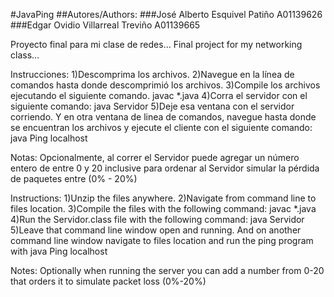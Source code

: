 #JavaPing
##Autores/Authors: 
###José Alberto Esquivel Patiño A01139626
###Edgar Ovidio Villarreal Treviño A01139665

Proyecto final para mi clase de redes...
Final project for my networking class...

Instrucciones: 
1)Descomprima los archivos.
2)Navegue en la línea de comandos hasta donde descomprimió los archivos.
3)Compile los archivos ejecutando el siguiente comando.
    javac *.java
4)Corra el servidor con el siguiente comando: 
    java Servidor
5)Deje esa ventana con el servidor corriendo. Y en otra ventana de 
linea de comandos, navegue hasta donde se encuentran los archivos y 
ejecute el cliente con el siguiente comando: 
    java Ping localhost

Notas: Opcionalmente, al correr el Servidor puede agregar un número
entero de entre 0 y 20 inclusive para ordenar al Servidor simular 
la pérdida de paquetes entre (0% - 20%)

Instructions: 
1)Unzip the files anywhere.
2)Navigate from command line to files location.
3)Compile the files with the following command: 
    javac *.java
4)Run the Servidor.class file with the following command:
    java Servidor
5)Leave that command line window open and running. And 
on another command line window navigate to files location and run
the ping program with
    java Ping localhost

Notes: Optionally when running the server you can add a number
from 0-20 that orders it to simulate packet loss (0%-20%)


